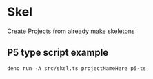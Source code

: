 # Skel

Create Projects from already make skeletons

## P5 type script example

`deno run -A src/skel.ts projectNameHere p5-ts`
